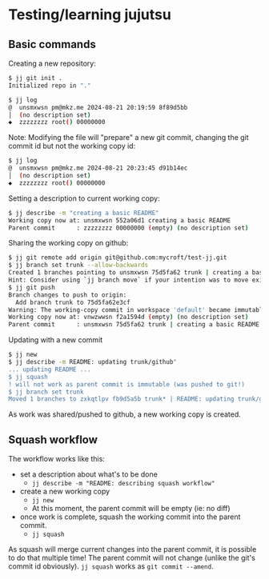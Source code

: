 # Testing/learning jujutsu

## Basic commands

Creating a new repository:

```sh
$ jj git init .
Initialized repo in "."

$ jj log
@  unsmxwsn pm@mkz.me 2024-08-21 20:19:59 8f89d5bb
│  (no description set)
◆  zzzzzzzz root() 00000000
```

Note: Modifying the file will "prepare" a new git commit, changing the git commit id but not the working copy id:

```sh
$ jj log
@  unsmxwsn pm@mkz.me 2024-08-21 20:23:45 d91b14ec
│  (no description set)
◆  zzzzzzzz root() 00000000
```

Setting a description to current working copy:

```sh
$ jj describe -m "creating a basic README"
Working copy now at: unsmxwsn 552a06d1 creating a basic README
Parent commit      : zzzzzzzz 00000000 (empty) (no description set)
```

Sharing the working copy on github:

```sh
$ jj git remote add origin git@github.com:mycroft/test-jj.git
$ jj branch set trunk --allow-backwards
Created 1 branches pointing to unsmxwsn 75d5fa62 trunk | creating a basic README
Hint: Consider using `jj branch move` if your intention was to move existing branches.
$ jj git push
Branch changes to push to origin:
  Add branch trunk to 75d5fa62e3cf
Warning: The working-copy commit in workspace 'default' became immutable, so a new commit has been created on top of it.
Working copy now at: vnwzwwsn f2a1594d (empty) (no description set)
Parent commit      : unsmxwsn 75d5fa62 trunk | creating a basic README
```

Updating with a new commit

```sh
$ jj new
$ jj describe -m README: updating trunk/github"
... updating README ...
$ jj squash
! will not work as parent commit is immutable (was pushed to git!)
$ jj branch set trunk
Moved 1 branches to zxkqtlpv fb9d5a5b trunk* | README: updating trunk/github
```

As work was shared/pushed to github, a new working copy is created.


## Squash workflow

The workflow works like this:

* set a description about what's to be done
  - `jj describe -m "README: describing squash workflow"`
* create a new working copy
  - `jj new`
  - At this moment, the parent commit will be empty (ie: no diff)
* once work is complete, squash the working commit into the parent commit.
  - `jj squash`

As squash will merge current changes into the parent commit, it is possible to do that multiple time! The parent commit will not change (unlike the git's commit id obviously). `jj squash` works as `git commit --amend`.

